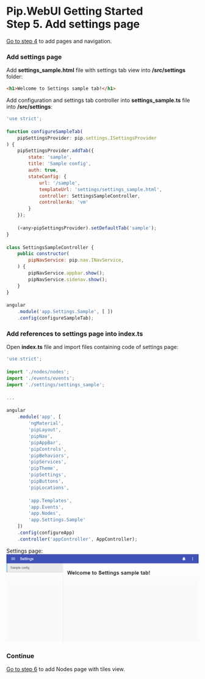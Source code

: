 # Pip.WebUI Getting Started <br/> Step 5. Add settings page

[Go to step 4](https://github.com/pip-webui/pip-webui-tutorial/blob/master/step4/) to add pages and navigation.

### Add settings page

Add **settings_sample.html** file with settings tab view into **/src/settings** folder:

```html
<h1>Welcome to Settings sample tab!</h1>
```

Add configuration and settings tab controller into **settings_sample.ts** file into **/src/settings**:

```javascript
'use strict';

function configureSampleTab(
    pipSettingsProvider: pip.settings.ISettingsProvider
) {
    pipSettingsProvider.addTab({
        state: 'sample',
        title: 'Sample config',
        auth: true,
        stateConfig: {
            url: '/sample',
            templateUrl: 'settings/settings_sample.html',
            controller: SettingsSampleController,
            controllerAs: 'vm'
        }
    });

    (<any>pipSettingsProvider).setDefaultTab('sample');
}

class SettingsSampleController {
    public constructor(
        pipNavService: pip.nav.INavService,
    ) {
        pipNavService.appbar.show();
        pipNavService.sidenav.show();
    }
}

angular
    .module('app.Settings.Sample', [ ])
    .config(configureSampleTab);
```

### Add references to settings page into index.ts

Open **index.ts** file and import files containing code of settings page:

```javascript
'use strict';

import './nodes/nodes';
import './events/events';
import './settings/settings_sample';

...

angular
    .module('app', [
        'ngMaterial',
        'pipLayout', 
        'pipNav', 
        'pipAppBar',        
        'pipControls',
        'pipBehaviors',
        'pipServices', 
        'pipTheme',
        'pipSettings',
        'pipButtons',
        'pipLocations',

        'app.Templates',
        'app.Events',
        'app.Nodes',
        'app.Settings.Sample'
    ])
    .config(configureApp)
    .controller('appController', AppController);
```

Settings page:
![Settings](artifacts/settings_page.png)

### Continue

[Go to step 6](https://github.com/pip-webui/pip-webui-tutorial/blob/master/step6/) to add Nodes page with tiles view.
